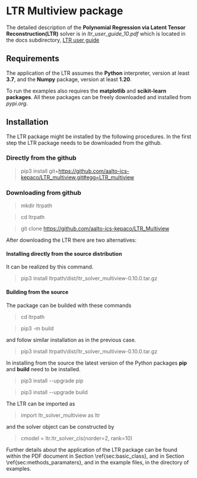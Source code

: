 # LTR Multiview package

The detailed description of the **Polynomial Regression via Latent Tensor Reconstruction(LTR)** solver is in *ltr_user_guide_10.pdf* which is located in the docs subdirectory, [LTR user guide](docs/ltr_user_guide_10.pdf)   

## Requirements

The application of the LTR assumes the  **Python** interpreter, version at least **3.7**, and the **Numpy** package, version at least **1.20**. 

To run the examples also
requires the **matplotlib** and **scikit-learn packages**. All these packages
can be freely downloaded and installed from *pypi.org*. 

## Installation

The LTR package might be installed by the following procedures. In the
first step the LTR package needs to be downloaded from the github.

### Directly from the github

>pip3 install git+https://github.com/aalto-ics-kepaco/LTR_multiview.git#egg=LTR_multiview

### Downloading from github

>mkdir ltrpath

>cd ltrpath

>git clone https://github.com/aalto-ics-kepaco/LTR_Multiview

After downloading the LTR there are two alternatives:

#### Installing directly from the source distribution 
It can be realized by this command.

>pip3 install ltrpath/dist/ltr_solver_multiview-0.10.0.tar.gz


#### Building from the source 

The package can be builded with these commands 

>cd ltrpath

>pip3 -m build

and follow similar installation as in the previous case.

>pip3 install ltrpath/dist/ltr_solver_multiview-0.10.0.tar.gz

In installing from the source the latest version of the Python
packages **pip** and **build** need to be installed.

>pip3 install --upgrade pip

>pip3 install --upgrade build


The LTR can be imported as

>import ltr_solver_multiview as ltr

and the solver object can be constructed by

>cmodel = ltr.ltr_solver_cls(norder=2, rank=10)

Further details about the application of the LTR package can be found within the PDF document in Section \ref{sec:basic_class}, and in Section
\ref{sec:methods_paramaters}, and in the example files, in the
directory of examples.



